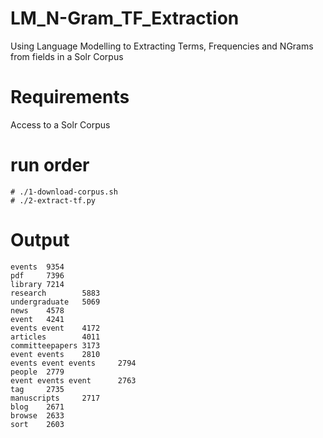# LM_N-Gram_TF_Extraction
Using Language Modelling to Extracting Terms, Frequencies and NGrams from fields in a Solr Corpus

# Requirements
Access to a Solr Corpus


# run order
```
# ./1-download-corpus.sh
# ./2-extract-tf.py

```


# Output
```# head -15 ${CORPUS}_${FIELD}.txt
events  9354
pdf     7396
library 7214
research        5883
undergraduate   5069
news    4578
event   4241
events event    4172
articles        4011
committeepapers 3173
event events    2810
events event events     2794
people  2779
event events event      2763
tag     2735
manuscripts     2717
blog    2671
browse  2633
sort    2603
```
